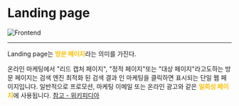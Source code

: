 # Landing page

![Frontend](https://raw.githubusercontent.com/meotitda/DICTIONARY/master/2TAT1C/Label_Frontend.png)

---

Landing page는 <span style="color:#FFBF00; font-weight:bold;">방문 페이지</span>라는 의미를 가진다.

온라인 마케팅에서 "리드 캡처 페이지", "정적 페이지"또는 "대상 페이지"라고도하는 방문 페이지는 검색 엔진 최적화 된 검색 결과 인 마케팅을 클릭하면 표시되는 단일 웹 페이지입니다.
일반적으로 프로모션, 마케팅 이메일 또는 온라인 광고와 같은 <span style="color:#FFBF00; font-weight:bold;">일회성 페이지</span>에 사용됩니다.
<a href="https://en.wikipedia.org/wiki/Landing_page">참고 - 위키피디아</a>
